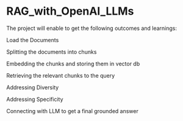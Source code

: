 # RAG_with_OpenAI_LLMs

The project will enable to get the following outcomes and learnings:

Load the Documents

Splitting the documents into chunks

Embedding the chunks and storing them in vector db

Retrieving the relevant chunks to the query

Addressing Diversity

Addressing Specificity

Connecting with LLM to get a final grounded answer
